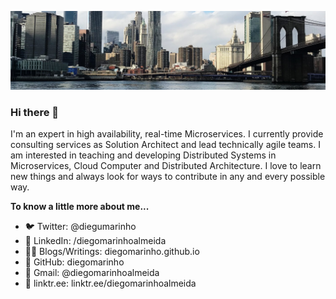 ![About Me](https://github.com/diegomarinho/diegomarinho/blob/master/nyc.jpeg)

### Hi there 👋

I'm an expert in high availability, real-time Microservices. I currently provide consulting services as Solution Architect and lead technically agile teams. I am interested in teaching and developing Distributed Systems in Microservices, Cloud Computer and Distributed Architecture. I love to learn new things and always look for ways to contribute in any and every possible way.

**To know a little more about me...**

- 🐦 Twitter: @diegumarinho
- 👥 LinkedIn: /diegomarinhoalmeida
- 👨‍💻 Blogs/Writings: diegomarinho.github.io
- 🚩 GitHub: diegomarinho
- 💬 Gmail: @diegomarinhoalmeida
- 🔭 linktr.ee: linktr.ee/diegomarinhoalmeida
